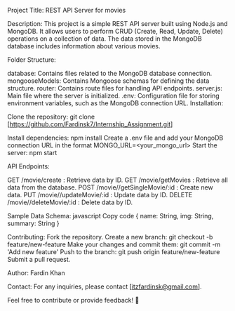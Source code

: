 Project Title: REST API Server for movies

Description:
This project is a simple REST API server built using Node.js and MongoDB. It allows users to perform CRUD (Create, Read, Update, Delete) operations on a collection of data. The data stored in the MongoDB database includes information about various movies.

Folder Structure:

database: Contains files related to the MongoDB database connection.
mongooseModels: Contains Mongoose schemas for defining the data structure.
router: Contains route files for handling API endpoints.
server.js: Main file where the server is initialized.
.env: Configuration file for storing environment variables, such as the MongoDB connection URL.
Installation:

Clone the repository: git clone [https://github.com/Fardinsk7/Internship_Assignment.git]

Install dependencies: npm install
Create a .env file and add your MongoDB connection URL in the format MONGO_URL=<your_mongo_url>
Start the server: npm start

API Endpoints:

GET /movie/create : Retrieve data by ID.
GET /movie/getMovies : Retrieve all data from the database.
POST /movie//getSingleMovie/:id : Create new data. 
PUT /movie//updateMovie/:id : Update data by ID.
DELETE /movie//deleteMovie/:id : Delete data by ID.

Sample Data Schema:
javascript
Copy code
{
  name: String,
  img: String,
  summary: String
}

Contributing:
Fork the repository.
Create a new branch: git checkout -b feature/new-feature
Make your changes and commit them: git commit -m 'Add new feature'
Push to the branch: git push origin feature/new-feature
Submit a pull request.


Author:
Fardin Khan

Contact:
For any inquiries, please contact [itzfardinsk@gmail.com].

Feel free to contribute or provide feedback! 🚀